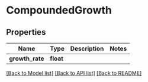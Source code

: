 # CompoundedGrowth


## Properties
Name | Type | Description | Notes
------------ | ------------- | ------------- | -------------
**growth_rate** | **float** |  | 

[[Back to Model list]](../README.md#documentation-for-models) [[Back to API list]](../README.md#documentation-for-api-endpoints) [[Back to README]](../README.md)


